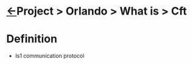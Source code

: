 <head><link rel="stylesheet" href="../../../md.css"/><script src="../../../md.js"></script></head>

[//]: #(Reference)
[Repo_Readme]:    ../list/object_list.md


# [&larr;][Repo_Readme]Project > Orlando > What is > Cft

# Definition

- Is1 communication protocol